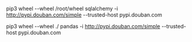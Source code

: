 pip3 wheel --wheel /root/wheel sqlalchemy  -i http://pypi.douban.com/simple --trusted-host pypi.douban.com


pip3 wheel --wheel ./ pandas  -i http://pypi.douban.com/simple --trusted-host pypi.douban.com




